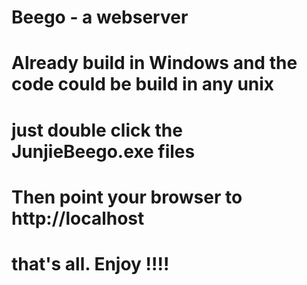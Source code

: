 # Beego - a webserver

# Already build in Windows and the code could be build in any unix

# just double click the JunjieBeego.exe files

# Then point your browser to http://localhost

# that's all. Enjoy !!!!

